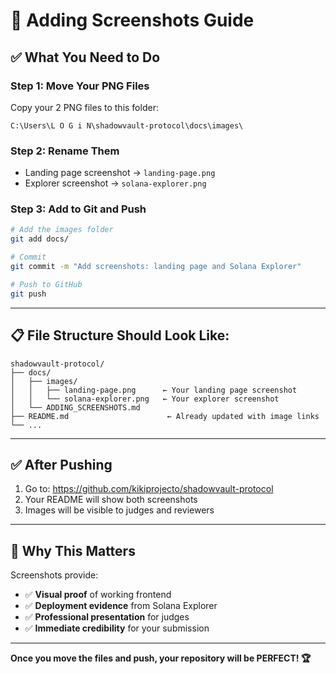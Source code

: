 # 📸 Adding Screenshots Guide

## ✅ What You Need to Do

### Step 1: Move Your PNG Files
Copy your 2 PNG files to this folder:
```
C:\Users\L O G i N\shadowvault-protocol\docs\images\
```

### Step 2: Rename Them
- Landing page screenshot → `landing-page.png`
- Explorer screenshot → `solana-explorer.png`

### Step 3: Add to Git and Push
```bash
# Add the images folder
git add docs/

# Commit
git commit -m "Add screenshots: landing page and Solana Explorer"

# Push to GitHub
git push
```

---

## 📋 File Structure Should Look Like:

```
shadowvault-protocol/
├── docs/
│   ├── images/
│   │   ├── landing-page.png      ← Your landing page screenshot
│   │   └── solana-explorer.png   ← Your explorer screenshot
│   └── ADDING_SCREENSHOTS.md
├── README.md                      ← Already updated with image links
└── ...
```

---

## ✅ After Pushing

1. Go to: https://github.com/kikiprojecto/shadowvault-protocol
2. Your README will show both screenshots
3. Images will be visible to judges and reviewers

---

## 🎯 Why This Matters

Screenshots provide:
- ✅ **Visual proof** of working frontend
- ✅ **Deployment evidence** from Solana Explorer
- ✅ **Professional presentation** for judges
- ✅ **Immediate credibility** for your submission

---

**Once you move the files and push, your repository will be PERFECT! 🏆**

